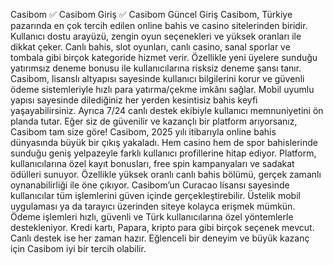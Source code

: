 Casibom ✅ Casibom Giriş ✅  Casibom  Güncel Giriş
Casibom, Türkiye pazarında en çok tercih edilen online bahis ve casino sitelerinden biridir. Kullanıcı dostu arayüzü, zengin oyun seçenekleri ve yüksek oranları ile dikkat çeker. Canlı bahis, slot oyunları, canlı casino, sanal sporlar ve tombala gibi birçok kategoride hizmet verir. Özellikle yeni üyelere sunduğu yatırımsız deneme bonusu ile kullanıcılarına risksiz deneme şansı tanır. Casibom, lisanslı altyapısı sayesinde kullanıcı bilgilerini korur ve güvenli ödeme sistemleriyle hızlı para yatırma/çekme imkânı sağlar. Mobil uyumlu yapısı sayesinde dilediğiniz her yerden kesintisiz bahis keyfi yaşayabilirsiniz. Ayrıca 7/24 canlı destek ekibiyle kullanıcı memnuniyetini ön planda tutar. Eğer siz de güvenilir ve kazançlı bir platform arıyorsanız, Casibom tam size göre!
Casibom, 2025 yılı itibarıyla online bahis dünyasında büyük bir çıkış yakaladı. Hem casino hem de spor bahislerinde sunduğu geniş yelpazeyle farklı kullanıcı profillerine hitap ediyor. Platform, kullanıcılarına özel kayıt bonusları, free spin kampanyaları ve sadakat ödülleri sunuyor. Özellikle yüksek oranlı canlı bahis bölümü, gerçek zamanlı oynanabilirliği ile öne çıkıyor. Casibom’un Curacao lisansı sayesinde kullanıcılar tüm işlemlerini güven içinde gerçekleştirebilir. Üstelik mobil uygulaması ya da tarayıcı üzerinden siteye kolayca erişmek mümkün. Ödeme işlemleri hızlı, güvenli ve Türk kullanıcılarına özel yöntemlerle destekleniyor. Kredi kartı, Papara, kripto para gibi birçok seçenek mevcut. Canlı destek ise her zaman hazır. Eğlenceli bir deneyim ve büyük kazanç için Casibom iyi bir tercih olabilir.
